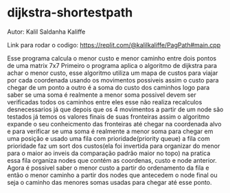 # dijkstra-shortestpath

Autor: Kalil Saldanha Kaliffe

Link para rodar o codigo: https://replit.com/@kalilkaliffe/PagPath#main.cpp

Esse programa calcula o menor custo e menor caminho entre dois pontos de uma matrix 7x7
Primeiro o programa aplica o algoritmo de dijkstra para achar o menor custo, esse algoritmo utiliza
um mapa de custos para viajar por cada coordenada usando os movimentos possiveis
assim o custo para chegar de um ponto a outro é a soma do custo dos caminhos
logo para saber se uma soma é realmente a menor soma possivel devem ser verificadas todos os caminhos entre eles
esse não realiza recalculos desnecessarios já que depois que os 4 movimentos a partir de um node são testados já temos os valores finais de suas fronteiras
assim o algoritmo expande o seu conheicmento das fronteiras até chegar na coordenada alvo
e para verificar se uma soma é realmente a menor soma para chegar em uma posição e usado uma fila com prioridade(priority queue)
a fila com prioridade faz um sort dos custos(ela foi invertida para organizar do menor para o maior ao inveis da comparação padrão maior no topo)
na pratica essa fila organiza nodes que contém as coordenas, custo e node anterior.
Agora é possivel saber o menor custo a partir do ordenamento da fila e então o menor caminho a partir dos nodes
que antecedem o node final ou seja o caminho das menores somas usadas para chegar até esse ponto.
